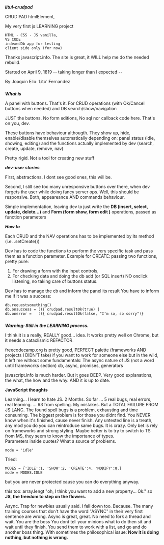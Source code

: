 
***litul-crudpad***

CRUD PAD  htmlElement, 

My very first js LEARNING project  

    HTML - CSS - JS vanilla,  
    VS CODE  
    indexedDb app for testing
    client side only (for now) 

Thanks javascript.info. The site is great, it WILL help me do the needed rebuild.


Started on
April 9, 1819       -- taking longer than I expected --

By
Joaquin Elio 'Lito' Fernandez

###

***What is***

A panel with buttons. That's it.
For 
  CRUD operations (with Ok/Cancel buttons when needed)  and
  DB search/show/navigation

JUST the buttons. No form editions, No sql nor callback code here. That's on you, dev.

These buttons have behaviour althougth.  They show up, hide, enable/disable themselves automatically depending on: 
  panel status (idle, showing, editing) and
  the functions actually implemented by dev (search, create, update, remove, nav)

Pretty rigid. Not a tool for creating new stuff


***dev-user stories***

First, abstractions.  I dont see good ones, this will be. 

Second, I still see too many unresponsive buttons over there, 
when dev forgets the user while doing fancy server ops.
Well, this should be responsive.  Both, appeareance AND commands behaviour. 

Simple implementation, leaving dev to just write the
  **DB   (insert, select, update, delete...)** 
and 
  **Form (form show, form edit )** 
operations, passed as function parameters


***How to***

Each CRUD and the NAV operations has to be implemented by its method (i.e. .setCreate())

Dev has to code the functions to perform the very specific task and pass them as a function parameter.
Example for CREATE: passing two functions, pretty pure:  
 1) For drawing a form with the input controls,  
 2) For checking data and doing the db add (or SQL insert)
NO onclick listening, no taking care of buttons status.

Dev has to manage the cb and inform the panel its result
You have to inform me if it was a success:

    db.requestsomething()
    db.onsuccess = (){ crudpad.resultOk(true) }
    db.onerror =   (){ crudpad.resultOk(false, "I'm so, so sorry")}


###

***Warning: Still in the LEARNING process.***

I think it is a really,  REALLY good... idea.
It works pretty well on Chrome, but it needs a cataclismic REFACTOR.

freecodecamp.org is pretty good, 
PERFECT palette (frameworks AND projects I DIDN'T take) if you want to work for someone else
but in the wild, it left me without some fundamentals:
The async nature of JS  (not a word until frameworks section)
cb, async, promises, generators 

javascript.info is much harder.
But it goes DEEP. 
Very good explanations, the what, the how and the why. 
AND it is up to date.   


**JavaScript thoughts**

Learning...
I learn to hate JS. 2 Months.
So far 
...  5 real bugs, real errors, real learning.
... 63 from spelling. My mistakes. But a TOTAL FAILURE FROM JS LANG.
The found spell bugs is a problem, exhausting and time consuming.
The biggest problem is for those you didnt find. You NEVER know when it's finished, cause never finish. 
Any untested line is a treath, any mod you do you can reintroduce same bugs. It is crazy.
Only bet is rely on frameworks and strong styling.
Maybe better is to try to switch to TS from MS, they seem to know the importance of types.  
Parameters inside quotes? What a source of problems.

    mode = 'idle' 
Tried:

    MODES = {'IDLE':1, 'SHOW':2, 'CREATE':4, 'MODIFY':8,}
    mode = MODES.IDLE
but you are never protected cause you can do everything anyway.

this too:
   array.lengt   "oh, I think you want to add a new property... Ok."
so
    **JS, the freedom to step on the flowers.**
      

Async.
Trap for newbies usually said.  I fell down too.
Because. The many training courses that don't have the word "ASYNC" in their very first sentence are wrong.
Async is great, great.  No need to fork a thread and wait.
You are the boss
You dont tell your minions what to do then sit and wait until they finish.
You send them to work with a list, 
and go and do another boss thing.
With sometimes the philosophical issue:
    **Now it is doing nothing, but nothing is wrong.**
